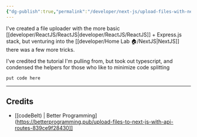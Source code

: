 ```yaml
---
{"dg-publish":true,"permalink":"/developer/next-js/upload-files-with-next-connect-and-multer/","noteIcon":""}
---
```


I've created a file uploader with the more basic [[developer/ReactJS/ReactJS\|developer/ReactJS/ReactJS]] + Express.js stack, but venturing into the [[developer/Home Lab 🏠/NextJS\|NextJS]] there was a few more tricks. 

I've credited the tutorial I'm pulling from, but took out typescript, and condensed the helpers for those who like to minimize code splitting

```
put code here
```
 
 ---
## Credits
- [[codeBelt) \| Better Programming](https://betterprogramming.pub/upload-files-to-next-js-with-api-routes-839ce9f28430]]